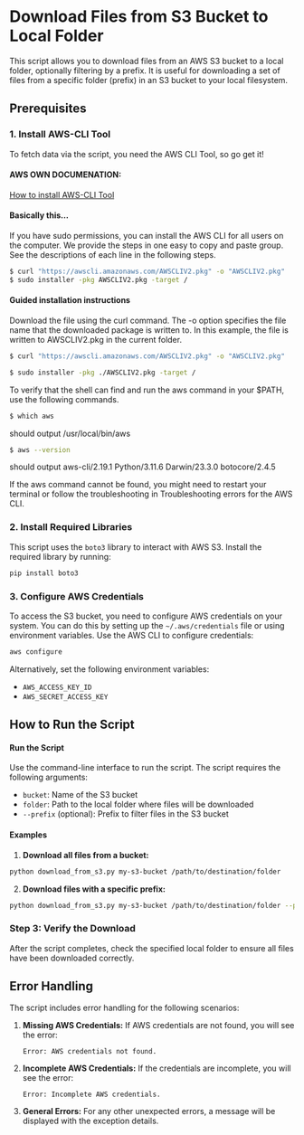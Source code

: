 # Download Files from S3 Bucket to Local Folder

This script allows you to download files from an AWS S3 bucket to a local folder, optionally filtering by a prefix. It is useful for downloading a set of files from a specific folder (prefix) in an S3 bucket to your local filesystem.

## Prerequisites

### 1. Install AWS-CLI Tool
To fetch data via the script, you need the AWS CLI Tool, so go get it!

#### AWS OWN DOCUMENATION:
[How to install AWS-CLI Tool](https://docs.aws.amazon.com/cli/latest/userguide/getting-started-install.html)

#### Basically this...

If you have sudo permissions, you can install the AWS CLI for all users on the computer. We provide the steps in one easy to copy and paste group. See the descriptions of each line in the following steps.

```bash
$ curl "https://awscli.amazonaws.com/AWSCLIV2.pkg" -o "AWSCLIV2.pkg"
$ sudo installer -pkg AWSCLIV2.pkg -target /
```
#### Guided installation instructions
Download the file using the curl command. The -o option specifies the file name that the downloaded package is written to. In this example, the file is written to AWSCLIV2.pkg in the current folder.

```bash
$ curl "https://awscli.amazonaws.com/AWSCLIV2.pkg" -o "AWSCLIV2.pkg"
```

```bash
$ sudo installer -pkg ./AWSCLIV2.pkg -target /
```

To verify that the shell can find and run the aws command in your $PATH, use the following commands.

```bash
$ which aws
```
should output /usr/local/bin/aws 

```bash
$ aws --version
```
should output aws-cli/2.19.1 Python/3.11.6 Darwin/23.3.0 botocore/2.4.5

If the aws command cannot be found, you might need to restart your terminal or follow the troubleshooting in Troubleshooting errors for the AWS CLI.

### 2. Install Required Libraries
This script uses the `boto3` library to interact with AWS S3. Install the required library by running:

```bash
pip install boto3
```

### 3. Configure AWS Credentials
To access the S3 bucket, you need to configure AWS credentials on your system. You can do this by setting up the `~/.aws/credentials` file or using environment variables. Use the AWS CLI to configure credentials:

```bash
aws configure
```

Alternatively, set the following environment variables:

- `AWS_ACCESS_KEY_ID`
- `AWS_SECRET_ACCESS_KEY`

## How to Run the Script
#### Run the Script
Use the command-line interface to run the script. The script requires the following arguments:

- `bucket`: Name of the S3 bucket
- `folder`: Path to the local folder where files will be downloaded
- `--prefix` (optional): Prefix to filter files in the S3 bucket

#### Examples

1. **Download all files from a bucket:**

```bash
python download_from_s3.py my-s3-bucket /path/to/destination/folder
```

2. **Download files with a specific prefix:**

```bash
python download_from_s3.py my-s3-bucket /path/to/destination/folder --prefix my-folder/sub-folder
```

### Step 3: Verify the Download
After the script completes, check the specified local folder to ensure all files have been downloaded correctly.

## Error Handling
The script includes error handling for the following scenarios:

1. **Missing AWS Credentials:**
   If AWS credentials are not found, you will see the error:
   
   ```
   Error: AWS credentials not found.
   ```

2. **Incomplete AWS Credentials:**
   If the credentials are incomplete, you will see the error:

   ```
   Error: Incomplete AWS credentials.
   ```

3. **General Errors:**
   For any other unexpected errors, a message will be displayed with the exception details.
